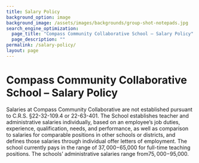 ```yaml
---
title: Salary Policy
background_option: image
background_image: /assets/images/backgrounds/group-shot-notepads.jpg
search_engine_optimization:
  page_title: "Compass Community Collaborative School – Salary Policy"
  page_description: ""
permalink: /salary-policy/
layout: page
---
```


# Compass Community Collaborative School – Salary Policy

Salaries at Compass Community Collaborative are not established pursuant to C.R.S. &sect;22-32-109.4 or 22-63-401. The School establishes teacher and administrative salaries individually, based on an employee’s job duties, experience, qualification, needs, and performance, as well as comparison to salaries for comparable positions in other schools or districts, and defines those salaries through individual offer letters of employment. The school currently pays in the range of $37,000-$65,000 for full-time teaching positions. The schools’ administrative salaries range from$75,000-$95,000.